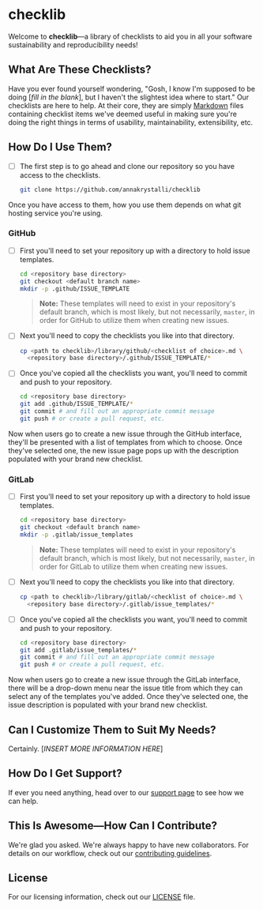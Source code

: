 # checklib

Welcome to **checklib**&mdash;a library of checklists to aid you in all your software sustainability and reproducibility needs!

## What Are These Checklists?

Have you ever found yourself wondering, "Gosh, I know I'm supposed to be doing [*fill in the blank*], but I haven't the slightest idea where to start."  Our checklists are here to help.  At their core, they are simply [Markdown](https://en.wikipedia.org/wiki/Markdown) files containing checklist items we've deemed useful in making sure you're doing the right things in terms of usability, maintainability, extensibility, etc.

## How Do I Use Them?

- [ ] The first step is to go ahead and clone our repository so you have access to the checklists.
   ```bash
   git clone https://github.com/annakrystalli/checklib
   ```

Once you have access to them, how you use them depends on what git hosting service you're using.

### GitHub

- [ ] First you'll need to set your repository up with a directory to hold issue templates.
   ```bash
   cd <repository base directory>
   git checkout <default branch name>
   mkdir -p .github/ISSUE_TEMPLATE
   ```
   > **Note:**  These templates will need to exist in your repository's default branch, which is most likely, but not necessarily, `master`, in order for GitHub to utilize them when creating new issues.
- [ ] Next you'll need to copy the checklists you like into that directory.
   ```bash
   cp <path to checklib>/library/github/<checklist of choice>.md \
     <repository base directory>/.github/ISSUE_TEMPLATE/*
   ```
- [ ] Once you've copied all the checklists you want, you'll need to commit and push to your repository.
   ```bash
   cd <repository base directory>
   git add .github/ISSUE_TEMPLATE/*
   git commit # and fill out an appropriate commit message
   git push # or create a pull request, etc.
   ```

Now when users go to create a new issue through the GitHub interface, they'll be presented with a list of templates from which to choose.  Once they've selected one, the new issue page pops up with the description populated with your brand new checklist.

### GitLab

- [ ] First you'll need to set your repository up with a directory to hold issue templates.
   ```bash
   cd <repository base directory>
   git checkout <default branch name>
   mkdir -p .gitlab/issue_templates
   ```
   > **Note:**  These templates will need to exist in your repository's default branch, which is most likely, but not necessarily, `master`, in order for GitLab to utilize them when creating new issues.
- [ ] Next you'll need to copy the checklists you like into that directory.
   ```bash
   cp <path to checklib>/library/gitlab/<checklist of choice>.md \
     <repository base directory>/.gitlab/issue_templates/*
   ```
- [ ] Once you've copied all the checklists you want, you'll need to commit and push to your repository.
   ```bash
   cd <repository base directory>
   git add .gitlab/issue_templates/*
   git commit # and fill out an appropriate commit message
   git push # or create a pull request, etc.
   ```

Now when users go to create a new issue through the GitLab interface, there will be a drop-down menu near the issue title from which they can select any of the templates you've added.  Once they've selected one, the issue description is populated with your brand new checklist.

## Can I Customize Them to Suit My Needs?

Certainly.  [*INSERT MORE INFORMATION HERE*]

## How Do I Get Support?

If ever you need anything, head over to our [support page](SUPPORT.md) to see how we can help.

## This Is Awesome&mdash;How Can I Contribute?

We're glad you asked.  We're always happy to have new collaborators.  For details on our workflow, check out our [contributing guidelines](CONTRIBUTING.md).

## License

For our licensing information, check out our [LICENSE](LICENSE) file.
